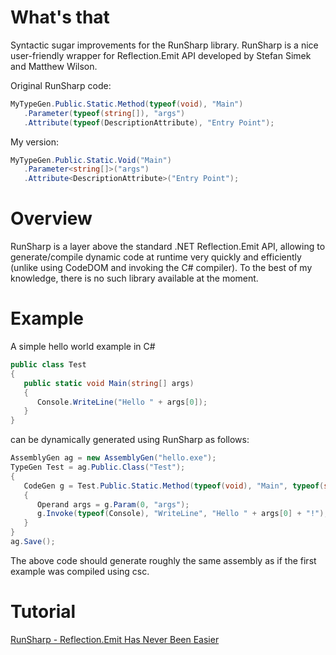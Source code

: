 ﻿What's that
===========
Syntactic sugar improvements for the RunSharp library.
RunSharp is a nice user-friendly wrapper for Reflection.Emit API
developed by Stefan Simek and Matthew Wilson.

Original RunSharp code:

```csharp
MyTypeGen.Public.Static.Method(typeof(void), "Main")
   .Parameter(typeof(string[]), "args")
   .Attribute(typeof(DescriptionAttribute), "Entry Point");
```

My version:

```csharp
MyTypeGen.Public.Static.Void("Main")
   .Parameter<string[]>("args")
   .Attribute<DescriptionAttribute>("Entry Point");
```

Overview
========
RunSharp is a layer above the standard .NET Reflection.Emit API, allowing to 
generate/compile dynamic code at runtime very quickly and efficiently 
(unlike using CodeDOM and invoking the C# compiler). To the best of my
knowledge, there is no such library available at the moment.

Example
=======
A simple hello world example in C#

```csharp
public class Test
{
   public static void Main(string[] args)
   {
      Console.WriteLine("Hello " + args[0]);
   }
}
```

can be dynamically generated using RunSharp as follows:

```csharp
AssemblyGen ag = new AssemblyGen("hello.exe");
TypeGen Test = ag.Public.Class("Test");
{
   CodeGen g = Test.Public.Static.Method(typeof(void), "Main", typeof(string[]));
   {
      Operand args = g.Param(0, "args");
      g.Invoke(typeof(Console), "WriteLine", "Hello " + args[0] + "!");
   }
}
ag.Save();
```

The above code should generate roughly the same assembly as if the first 
example was compiled using csc.

Tutorial
========
[RunSharp - Reflection.Emit Has Never Been Easier](http://www.codeproject.com/Articles/20921/RunSharp-Reflection-Emit-Has-Never-Been-Easier)
